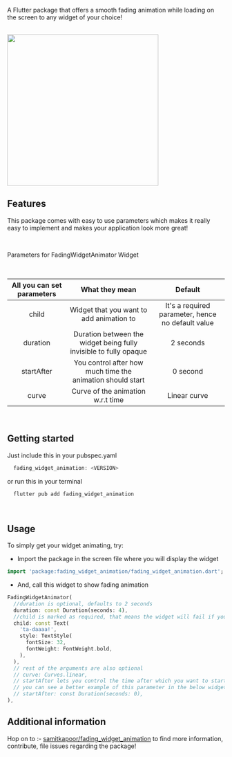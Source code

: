 A Flutter package that offers a smooth fading animation while loading on the screen to any widget of your choice!<br><br>

<img width=350 src="https://user-images.githubusercontent.com/77121931/170860275-6ab7e7f5-5f1d-45e2-aed8-e75aa03bf615.gif" />

## Features

This package comes with easy to use parameters which makes it really easy to implement and makes your application look more great!

<br>

Parameters for FadingWidgetAnimator Widget 

<br>

|All you can set parameters|What they mean|Default|
|:-------------------------:|:------------:|:-----:|
|child|Widget that you want to add animation to|It's a required parameter, hence no default value|
|duration|Duration between the widget being fully invisible to fully opaque|2 seconds|
|startAfter|You control after how much time the animation should start|0 second|
|curve|Curve of the animation w.r.t time|Linear curve|

<br>

## Getting started

Just include this in your pubspec.yaml<br>

```dart
  fading_widget_animation: <VERSION>
```

or run this in your terminal<br>

```dart
  flutter pub add fading_widget_animation
```

<br>

## Usage

To simply get your widget animating, try:

- Import the package in the screen file where you will display the widget

```dart
import 'package:fading_widget_animation/fading_widget_animation.dart';
```

- And, call this widget to show fading animation

```dart
FadingWidgetAnimator(
  //duration is optional, defaults to 2 seconds
  duration: const Duration(seconds: 4),
  //child is marked as required, that means the widget will fail if you don't pass the child
  child: const Text(
    'ta-daaaa!',
    style: TextStyle(
      fontSize: 32,
      fontWeight: FontWeight.bold,
    ),
  ),
  // rest of the arguments are also optional
  // curve: Curves.linear,
  // startAfter lets you control the time after which you want to start the animation
  // you can see a better example of this parameter in the below widget
  // startAfter: const Duration(seconds: 0),
),
```

## Additional information

Hop on to :- [samitkapoor/fading_widget_animation](https://github.com/samitkapoor/fading_widget_animation) to find more information, contribute, file issues regarding the package!
